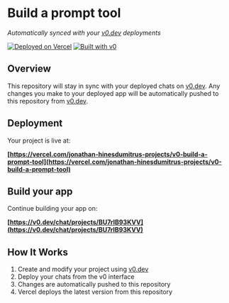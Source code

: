 # Build a prompt tool

*Automatically synced with your [v0.dev](https://v0.dev) deployments*

[![Deployed on Vercel](https://img.shields.io/badge/Deployed%20on-Vercel-black?style=for-the-badge&logo=vercel)](https://vercel.com/jonathan-hinesdumitrus-projects/v0-build-a-prompt-tool)
[![Built with v0](https://img.shields.io/badge/Built%20with-v0.dev-black?style=for-the-badge)](https://v0.dev/chat/projects/BU7rIB93KVV)

## Overview

This repository will stay in sync with your deployed chats on [v0.dev](https://v0.dev).
Any changes you make to your deployed app will be automatically pushed to this repository from [v0.dev](https://v0.dev).

## Deployment

Your project is live at:

**[https://vercel.com/jonathan-hinesdumitrus-projects/v0-build-a-prompt-tool](https://vercel.com/jonathan-hinesdumitrus-projects/v0-build-a-prompt-tool)**

## Build your app

Continue building your app on:

**[https://v0.dev/chat/projects/BU7rIB93KVV](https://v0.dev/chat/projects/BU7rIB93KVV)**

## How It Works

1. Create and modify your project using [v0.dev](https://v0.dev)
2. Deploy your chats from the v0 interface
3. Changes are automatically pushed to this repository
4. Vercel deploys the latest version from this repository